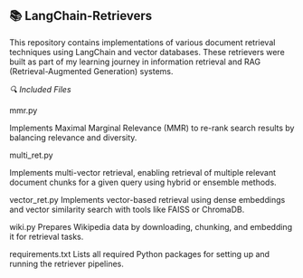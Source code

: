 ## 📚 LangChain-Retrievers

This repository contains implementations of various document retrieval techniques using LangChain and vector databases. 
These retrievers were built as part of my learning journey in information retrieval and RAG (Retrieval-Augmented Generation) systems.

*🔍 Included Files*

mmr.py

Implements Maximal Marginal Relevance (MMR) to re-rank search results by balancing relevance and diversity.

multi_ret.py

Implements multi-vector retrieval, enabling retrieval of multiple relevant document chunks for a given query using hybrid or ensemble methods.

vector_ret.py
Implements vector-based retrieval using dense embeddings and vector similarity search with tools like FAISS or ChromaDB.

wiki.py
Prepares Wikipedia data by downloading, chunking, and embedding it for retrieval tasks.

requirements.txt
Lists all required Python packages for setting up and running the retriever pipelines.
